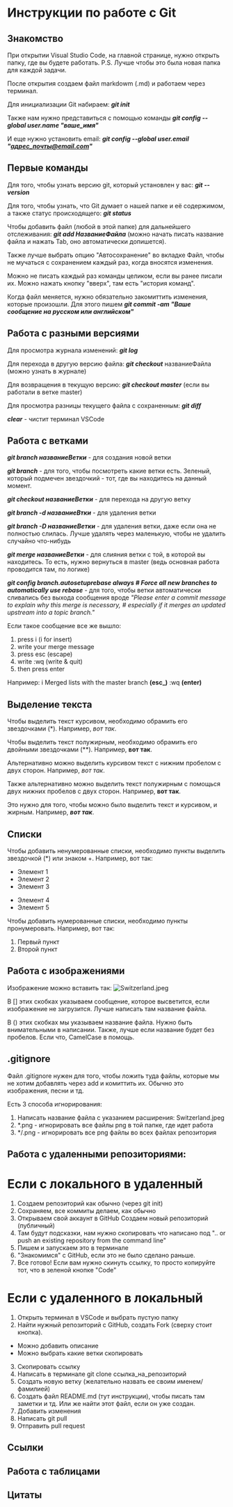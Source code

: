 # Инструкции по работе с Git

## Знакомство

При открытии Visual Studio Code, на главной странице, нужно открыть папку, где вы будете работать. 
P.S. Лучше чтобы это была новая папка для каждой задачи.

После открытия создаем файл markdowm (.md) и работаем через терминал.

Для инициализации Git набираем: _**git init**_

Также нам нужно представиться с помощью команды _**git config --global user.name "ваше_имя"**_

И еще нужно установить email: _**git config --global user.email "адрес_почты@email.com"**_

## Первые команды

Для того, чтобы узнать версию git, который установлен у вас: _**git --version**_

Для того, чтобы узнать, что Git думает о нашей папке и её содержимом, а также статус происходящего: _**git status**_

Чтобы добавить файл (любой в этой папке) для дальнейшего отслеживания: _**git add НазваниеФайла**_ (можно начать писать название файла и нажать Tab, оно автоматически допишется).

Также лучше выбрать опцию "Автосохранение" во вкладке Файл, чтобы не мучаться с сохранением каждый раз, когда вносятся изменения.

Можно не писать каждый раз команды целиком, если вы ранее писали их. Можно нажать кнопку "вверх", там есть "история команд".

Когда файл меняется, нужно обязательно закомиттить изменения, которые произошли. Для этого пишем _**git commit -am "Ваше сообщение на русском или английском"**_

## Работа с разными версиями

Для просмотра журнала изменений: _**git log**_

Для перехода в другую версию файла: _**git checkout**_ названиеФайла (можно узнать в журнале)

Для возвращения в текущую версию: _**git checkout master**_ (если вы работали в ветке master)

Для просмотра разницы текущего файла с сохраненным: _**git diff**_

_**clear**_ - чистит терминал VSCode

## Работа с ветками

_**git branch названиеВетки**_  - для создания новой ветки

_**git branch**_  - для того, чтобы посмотреть какие ветки есть. Зеленый, который подмечен звездочкий - тот, где вы находитесь на данный момент.

_**git checkout названиеВетки**_  - для перехода на другую ветку

_**git branch -d названиеВтки**_  - для удаления ветки

_**git branch -D названиеВетки**_  - для удаления ветки, даже если она не полностью слилась. Лучше удалять через маленькую, чтобы не удалить случайно что-нибудь

_**git merge названиеВетки**_  - для слияния ветки с той, в которой вы находитесь. То есть, нужно вернуться в master (ведь основная работа проводится там, по логике)

_**git config branch.autosetuprebase always # Force all new branches to automatically use rebase**_  - для того, чтобы ветки автоматически сливались без выхода сообщения вроде _"Please enter a commit message to explain why this merge is necessary, # especially if it merges an updated upstream into a topic branch."_

Если такое сообщение все же вышло:

1. press i (i for insert)
2. write your merge message
3. press esc (escape)
4. write :wq (write & quit)
5. then press enter

Например: i Merged lists with the master branch **(esc_)** :wq **(enter)**

## Выделение текста

Чтобы выделить текст курсивом, необходимо обрамить его звездочками (*). Например, *вот так*.

Чтобы выделить текст полужирным, необходимо обрамить его двойными звездочками (**). Например, **вот так**.

Альтернативно можно выделить курсивом текст с нижним пробелом с двух сторон. Например, _вот так_.

Также альтернативно можно выделить текст полужирным с помощься двух нижних пробелов с двух сторон. Например, __вот так__.

Это нужно для того, чтобы можно было выделить текст и курсивом, и жирным. Например, _**вот так**_.


## Списки

Чтобы добавить ненумерованные списки, необходимо пункты выделить звездочкой (*) или знаком +. Например, вот так:
* Элемент 1
* Элемент 2
* Элемент 3
+ Элемент 4
+ Элемент 5


Чтобы добавить нумерованные списки, необходимо пункты пронумеровать. Например, вот так:
1. Первый пункт
2. Второй пункт

## Работа с изображениями

Изображение можно вставить так:
![Switzerland.jpeg](Switzerland.jpeg)

В [] этих скобках указываем сообщение, которое высветится, если изображение не загрузится. Лучше написать там название файла.

В () этих скобках мы указываем название файла. Нужно быть внимательными в написании. Также, лучше если название будет без пробелов. Если что, CamelCase в помощь.


## .gitignore

Файл .gitignore нужен для того, чтобы ложить туда файлы, которые мы не хотим добавлять через add и комиттить их. Обычно это изображения, песни и тд.

Есть 3 способа игнорирования:
1. Написать название файла с указанием расширения: Switzerland.jpeg
2. *.png - игнорировать все файлы png в той папке, где идет работа
3. */.png - игнорировать все png файлы во всех файлах репозитория


## Работа с удаленными репозиториями:
# Если с локального в удаленный
1. Создаем репозиторий как обычно (через git init)
2. Сохраняем, все коммиты делаем, как обычно
3. Открываем свой аккаунт в GitHub
Создаем новый репозиторий (публичный)
4. Там будут подсказки, нам нужно скопировать что написано под ".. or push an existing repository from the command line"
5. Пишем и запускаем это в терминале
6. "Знакомимся" с GitHub, если это не было сделано раньше.
7. Все готово! Если вам нужно скинуть ссылку, то просто копируйте тот, что в зеленой кнопке "Code"

# Если с удаленного в локальный
1. Открыть терминал в VSCode и выбрать пустую папку
2. Найти нужный репозиторий с GitHub, создать Fork (сверху стоит кнопка).
- Можно добавить описание
- Можно выбрать какие ветки скопировать
3. Скопировать ссылку
4. Написать в терминале git clone ссылка_на_репозиторий
5. Создать новую ветку (желательно назвать ее своим именем/фамилией)
6. Создать файл README.md (тут инструкции), чтобы писать там заметки и тд. Или же найти этот файл, если он уже создан.
7. Добавить изменения
8. Написать git pull
9. Отправить pull request

## Ссылки

## Работа с таблицами

## Цитаты

